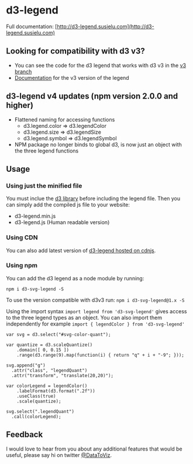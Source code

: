 # d3-legend

Full documentation: [http://d3-legend.susielu.com](http://d3-legend.susielu.com)

## Looking for compatibility with d3 v3?
- You can see the code for the d3 legend that works with d3 v3 in the [v3 branch](https://github.com/susielu/d3-legend/tree/v3)
- [Documentation](http://d3-legend-v3.susielu.com) for the v3 version of the legend

## d3-legend v4 updates (npm version 2.0.0 and higher)
- Flattened naming for accessing functions
    - d3.legend.color => d3.legendColor
    - d3.legend.size => d3.legendSize
    - d3.legend.symbol => d3.legendSymbol
- NPM package no longer binds to global d3, is now just an object with the three legend functions

## Usage

### Using just the minified file

You must inclue the [d3 library](http://d3js.org/) before including the legend file. Then you can simply add the compiled js file to your website:

- d3-legend.min.js
- d3-legend.js (Human readable version)

### Using CDN

You can also add latest version of [d3-legend hosted on cdnjs](https://cdnjs.com/libraries/d3-legend).

### Using npm

You can add the d3 legend as a node module by running:

`npm i d3-svg-legend -S`

To use the version compatible with d3v3 run:
`npm i d3-svg-legend@1.x -S`

Using the import syntax `import legend from 'd3-svg-legend'` gives access to the three legend types as an object. You can also import them independently for example `import { legendColor } from 'd3-svg-legend'`

```
var svg = d3.select("#svg-color-quant");

var quantize = d3.scaleQuantize()
    .domain([ 0, 0.15 ])
    .range(d3.range(9).map(function(i) { return "q" + i + "-9"; }));

svg.append("g")
  .attr("class", "legendQuant")
  .attr("transform", "translate(20,20)");

var colorLegend = legendColor()
    .labelFormat(d3.format(".2f"))
    .useClass(true)
    .scale(quantize);

svg.select(".legendQuant")
  .call(colorLegend);

```

## Feedback
I would love to hear from you about any additional features that would be useful, please say hi on twitter [@DataToViz](https://www.twitter.com/DataToViz).